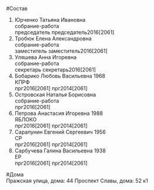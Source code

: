 #Состав  
1. Юрченко Татьяна Ивановна  
    собрание-работа  
    председатель председатель2016[2061]  
2. Тробюк Елена Александровна  
    собрание-работа  
    заместитель заместитель2016[2061]  
3. Уляшева Анна Игоревна  
    собрание-работа  
    секретарь секретарь2016[2061]  
4. Бобарико Любовь Васильевна 1968  
    КПРФ  
    прг2016[2061] прг2014[2061]  
5. Островская Наталья Борисовна  
    собрание-работа  
    прг2016[2061]  
6. Петрова Анастасия Игоревна 1988  
    ЯБЛОКО  
    прг2016[2061] прг2014[2061]  
7. Сарапунин Евгений Сергеевич 1956  
    СР  
    прг2016[2061] прг2014[2061]  
8. Сарбучева Галина Васильевна 1938  
    ЕР  
    прг2016[2061] прг2014[2061]  
  
#Дома  
Пражская улица, дома: 44 Проспект Славы, дома: 52 к1  
  
